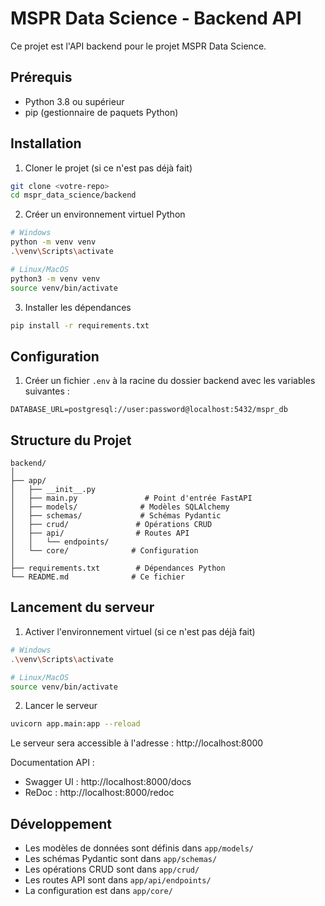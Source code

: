 # MSPR Data Science - Backend API

Ce projet est l'API backend pour le projet MSPR Data Science.

## Prérequis

- Python 3.8 ou supérieur
- pip (gestionnaire de paquets Python)

## Installation

1. Cloner le projet (si ce n'est pas déjà fait)
```bash
git clone <votre-repo>
cd mspr_data_science/backend
```

2. Créer un environnement virtuel Python
```bash
# Windows
python -m venv venv
.\venv\Scripts\activate

# Linux/MacOS
python3 -m venv venv
source venv/bin/activate
```

3. Installer les dépendances
```bash
pip install -r requirements.txt
```

## Configuration

1. Créer un fichier `.env` à la racine du dossier backend avec les variables suivantes :
```env
DATABASE_URL=postgresql://user:password@localhost:5432/mspr_db
```

## Structure du Projet

```
backend/
│
├── app/
│   ├── __init__.py
│   ├── main.py               # Point d'entrée FastAPI
│   ├── models/              # Modèles SQLAlchemy
│   ├── schemas/             # Schémas Pydantic
│   ├── crud/               # Opérations CRUD
│   ├── api/                # Routes API
│   │   └── endpoints/
│   └── core/              # Configuration
│
├── requirements.txt        # Dépendances Python
└── README.md              # Ce fichier
```

## Lancement du serveur

1. Activer l'environnement virtuel (si ce n'est pas déjà fait)
```bash
# Windows
.\venv\Scripts\activate

# Linux/MacOS
source venv/bin/activate
```

2. Lancer le serveur
```bash
uvicorn app.main:app --reload
```

Le serveur sera accessible à l'adresse : http://localhost:8000

Documentation API :
- Swagger UI : http://localhost:8000/docs
- ReDoc : http://localhost:8000/redoc

## Développement

- Les modèles de données sont définis dans `app/models/`
- Les schémas Pydantic sont dans `app/schemas/`
- Les opérations CRUD sont dans `app/crud/`
- Les routes API sont dans `app/api/endpoints/`
- La configuration est dans `app/core/` 